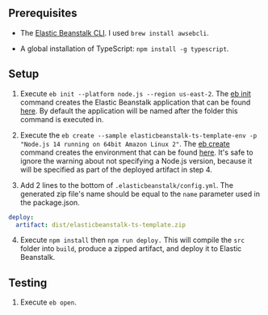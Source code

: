 ## Prerequisites
* The [Elastic Beanstalk CLI](https://docs.aws.amazon.com/elasticbeanstalk/latest/dg/eb-cli3.html). I used `brew install awsebcli`.

* A global installation of TypeScript: `npm install -g typescript`.

## Setup
1. Execute `eb init --platform node.js --region us-east-2`. The [eb init](https://docs.aws.amazon.com/elasticbeanstalk/latest/dg/eb3-init.html) command creates the Elastic Beanstalk application that can be found [here](https://us-east-2.console.aws.amazon.com/elasticbeanstalk/home?region=us-east-2#/applications). By default the application will be named after the folder this command is executed in.

2. Execute the `eb create --sample elasticbeanstalk-ts-template-env -p "Node.js 14 running on 64bit Amazon Linux 2"`. The [eb create](https://docs.aws.amazon.com/elasticbeanstalk/latest/dg/eb3-create.html) command creates the environment that can be found [here](https://us-east-2.console.aws.amazon.com/elasticbeanstalk/home?region=us-east-2#/environments). It's safe to ignore the warning about not specifying a Node.js version, because it will be specified as part of the deployed artifact in step 4.

3. Add 2 lines to the bottom of `.elasticbeanstalk/config.yml`. The generated zip file's name should be equal to the `name` parameter used in the package.json.

```yml
deploy:
  artifact: dist/elasticbeanstalk-ts-template.zip
```

4. Execute `npm install` then `npm run deploy.` This will compile the `src` folder into `build`, produce a zipped artifact, and deploy it to Elastic Beanstalk.

## Testing
1. Execute `eb open`.
